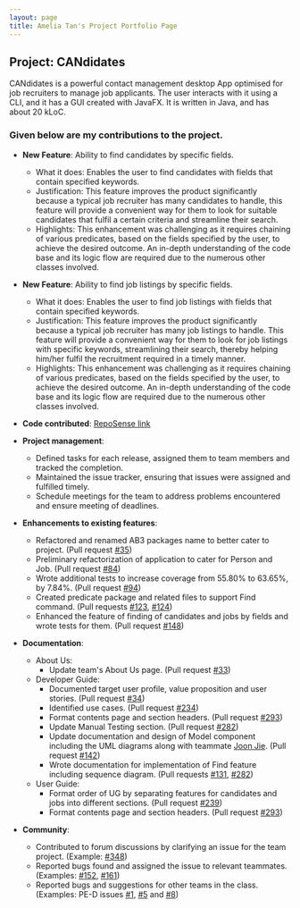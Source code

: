 ```yaml
---
layout: page
title: Amelia Tan's Project Portfolio Page
---
```


## Project: CANdidates

CANdidates is a powerful contact management desktop App optimised for job recruiters to manage job applicants.
The user interacts with it using a CLI, and it has a GUI created with JavaFX. It is written in Java, and has about 20 kLoC.

### Given below are my contributions to the project.

* **New Feature**: Ability to find candidates by specific fields.
  * What it does: Enables the user to find candidates with fields that contain specified keywords.
  * Justification: This feature improves the product significantly because a typical job recruiter has many candidates to handle, this feature will provide a convenient way for them to look for suitable candidates that fulfil a certain criteria and streamline their search.
  * Highlights: This enhancement was challenging as it requires chaining of various predicates, based on the fields specified by the user, to achieve the desired outcome. An in-depth understanding of the code base and its logic flow are required due to the numerous other classes involved.

* **New Feature**: Ability to find job listings by specific fields.
  * What it does: Enables the user to find job listings with fields that contain specified keywords.
  * Justification: This feature improves the product significantly because a typical job recruiter has many job listings to handle. This feature will provide a convenient way for them to look for job listings with specific keywords, streamlining their search, thereby helping him/her fulfil the recruitment required in a timely manner.
  * Highlights: This enhancement was challenging as it requires chaining of various predicates, based on the fields specified by the user, to achieve the desired outcome. An in-depth understanding of the code base and its logic flow are required due to the numerous other classes involved.

* **Code contributed**: [RepoSense link](https://nus-cs2103-ay2021s1.github.io/tp-dashboard/#search=ameliatjy&sort=groupTitle&sortWithin=title&since=2020-08-14&timeframe=commit&mergegroup=&groupSelect=groupByAuthors&breakdown=false&tabOpen=false)

* **Project management**:
  * Defined tasks for each release, assigned them to team members and tracked the completion.
  * Maintained the issue tracker, ensuring that issues were assigned and fulfilled timely.
  * Schedule meetings for the team to address problems encountered and ensure meeting of deadlines.

* **Enhancements to existing features**:
  * Refactored and renamed AB3 packages name to better cater to project. (Pull request [\#35](https://github.com/AY2021S1-CS2103T-T17-3/tp/pull/35))
  * Preliminary refactorization of application to cater for Person and Job. (Pull request [\#84](https://github.com/AY2021S1-CS2103T-T17-3/tp/pull/84))
  * Wrote additional tests to increase coverage from 55.80% to 63.65%, by 7.84%. (Pull request [\#94](https://github.com/AY2021S1-CS2103T-T17-3/tp/pull/94))
  * Created predicate package and related files to support Find command. (Pull requests [\#123](https://github.com/AY2021S1-CS2103T-T17-3/tp/pull/123), [\#124](https://github.com/AY2021S1-CS2103T-T17-3/tp/pull/124))
  * Enhanced the feature of finding of candidates and jobs by fields and wrote tests for them. (Pull request [\#148](https://github.com/AY2021S1-CS2103T-T17-3/tp/pull/148))

* **Documentation**:
  * About Us:
    * Update team's About Us page. (Pull request [\#33](https://github.com/AY2021S1-CS2103T-T17-3/tp/pull/33))
  * Developer Guide:
    * Documented target user profile, value proposition and user stories. (Pull request [\#34](https://github.com/AY2021S1-CS2103T-T17-3/tp/pull/34))
    * Identified use cases. (Pull request [\#234](https://github.com/AY2021S1-CS2103T-T17-3/tp/pull/234))
    * Format contents page and section headers. (Pull request [\#293](https://github.com/AY2021S1-CS2103T-T17-3/tp/pull/293))
    * Update Manual Testing section. (Pull request [\#282](https://github.com/AY2021S1-CS2103T-T17-3/tp/pull/282))
    * Update documentation and design of Model component including the UML diagrams along with teammate [Joon Jie](breadpeanutbutter.md). (Pull request [\#142](https://github.com/AY2021S1-CS2103T-T17-3/tp/pull/142))
    * Wrote documentation for implementation of Find feature including sequence diagram. (Pull requests [\#131](https://github.com/AY2021S1-CS2103T-T17-3/tp/pull/131), [\#282](https://github.com/AY2021S1-CS2103T-T17-3/tp/pull/282))
  * User Guide:
    * Format order of UG by separating features for candidates and jobs into different sections. (Pull request [\#239](https://github.com/AY2021S1-CS2103T-T17-3/tp/pull/239))
    * Format contents page and section headers. (Pull request [\#293](https://github.com/AY2021S1-CS2103T-T17-3/tp/pull/293))

* **Community**:
  * Contributed to forum discussions by clarifying an issue for the team project. (Example: [\#348](https://github.com/nus-cs2103-AY2021S1/forum/issues/348))
  * Reported bugs found and assigned the issue to relevant teammates. (Examples: [\#152](https://github.com/AY2021S1-CS2103T-T17-3/tp/issues/152), [\#161](https://github.com/AY2021S1-CS2103T-T17-3/tp/issues/161))
  * Reported bugs and suggestions for other teams in the class. (Examples: PE-D issues [\#1](https://github.com/ameliatjy/ped/issues/1), [\#5](https://github.com/ameliatjy/ped/issues/5) and [\#8](https://github.com/ameliatjy/ped/issues/8))
